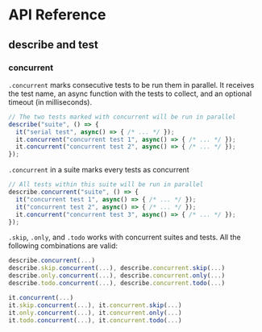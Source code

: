 # API Reference

## describe and test 

### concurrent

`.concurrent` marks consecutive tests to be run them in parallel. It receives the test name, an async function with the tests to collect, and an optional timeout (in milliseconds).

```ts
// The two tests marked with concurrent will be run in parallel
describe("suite", () => {
  it("serial test", async() => { /* ... */ });
  it.concurrent("concurrent test 1", async() => { /* ... */ });
  it.concurrent("concurrent test 2", async() => { /* ... */ });
});
```

`.concurrent` in a suite marks every tests as concurrent

```ts
// All tests within this suite will be run in parallel
describe.concurrent("suite", () => {
  it("concurrent test 1", async() => { /* ... */ });
  it("concurrent test 2", async() => { /* ... */ });
  it.concurrent("concurrent test 3", async() => { /* ... */ });
});
```

`.skip`, `.only`, and `.todo` works with concurrent suites and tests. All the following combinations are valid:

```ts
describe.concurrent(...)
describe.skip.concurrent(...), describe.concurrent.skip(...)
describe.only.concurrent(...), describe.concurrent.only(...)
describe.todo.concurrent(...), describe.concurrent.todo(...)

it.concurrent(...)
it.skip.concurrent(...), it.concurrent.skip(...)
it.only.concurrent(...), it.concurrent.only(...)
it.todo.concurrent(...), it.concurrent.todo(...)
```



